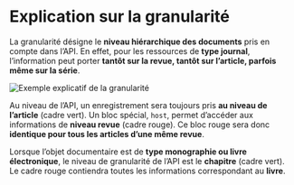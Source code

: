 # Explication sur la granularité

La granularité désigne le **niveau hiérarchique des documents** pris en compte dans l’API. En effet, pour les ressources de **type journal**, l’information peut porter **tantôt sur la revue, tantôt sur l’article, parfois même sur la série**.

![Exemple explicatif de la granularité](img/granularite.png)

Au niveau de l’API, un enregistrement sera toujours pris **au niveau de l’article** (cadre vert). Un bloc spécial, ``host``, permet d’accéder aux informations de **niveau revue** (cadre rouge). Ce bloc rouge sera donc **identique pour tous les articles d’une même revue**.

Lorsque l’objet documentaire est de **type monographie ou livre électronique**, le niveau de granularité de l’API est le **chapitre** (cadre vert). Le cadre rouge contiendra toutes les informations correspondant au **livre**.

